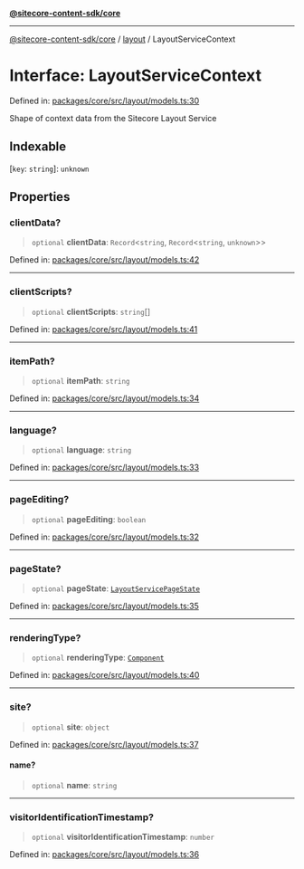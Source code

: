 [**@sitecore-content-sdk/core**](../../README.md)

***

[@sitecore-content-sdk/core](../../README.md) / [layout](../README.md) / LayoutServiceContext

# Interface: LayoutServiceContext

Defined in: [packages/core/src/layout/models.ts:30](https://github.com/Sitecore/xmc-jss-dev/blob/ecfb4b66ff16c45f596cda74396c27d7d39de5a5/packages/core/src/layout/models.ts#L30)

Shape of context data from the Sitecore Layout Service

## Indexable

\[`key`: `string`\]: `unknown`

## Properties

### clientData?

> `optional` **clientData**: `Record`\<`string`, `Record`\<`string`, `unknown`\>\>

Defined in: [packages/core/src/layout/models.ts:42](https://github.com/Sitecore/xmc-jss-dev/blob/ecfb4b66ff16c45f596cda74396c27d7d39de5a5/packages/core/src/layout/models.ts#L42)

***

### clientScripts?

> `optional` **clientScripts**: `string`[]

Defined in: [packages/core/src/layout/models.ts:41](https://github.com/Sitecore/xmc-jss-dev/blob/ecfb4b66ff16c45f596cda74396c27d7d39de5a5/packages/core/src/layout/models.ts#L41)

***

### itemPath?

> `optional` **itemPath**: `string`

Defined in: [packages/core/src/layout/models.ts:34](https://github.com/Sitecore/xmc-jss-dev/blob/ecfb4b66ff16c45f596cda74396c27d7d39de5a5/packages/core/src/layout/models.ts#L34)

***

### language?

> `optional` **language**: `string`

Defined in: [packages/core/src/layout/models.ts:33](https://github.com/Sitecore/xmc-jss-dev/blob/ecfb4b66ff16c45f596cda74396c27d7d39de5a5/packages/core/src/layout/models.ts#L33)

***

### pageEditing?

> `optional` **pageEditing**: `boolean`

Defined in: [packages/core/src/layout/models.ts:32](https://github.com/Sitecore/xmc-jss-dev/blob/ecfb4b66ff16c45f596cda74396c27d7d39de5a5/packages/core/src/layout/models.ts#L32)

***

### pageState?

> `optional` **pageState**: [`LayoutServicePageState`](../enumerations/LayoutServicePageState.md)

Defined in: [packages/core/src/layout/models.ts:35](https://github.com/Sitecore/xmc-jss-dev/blob/ecfb4b66ff16c45f596cda74396c27d7d39de5a5/packages/core/src/layout/models.ts#L35)

***

### renderingType?

> `optional` **renderingType**: [`Component`](../enumerations/RenderingType.md#component)

Defined in: [packages/core/src/layout/models.ts:40](https://github.com/Sitecore/xmc-jss-dev/blob/ecfb4b66ff16c45f596cda74396c27d7d39de5a5/packages/core/src/layout/models.ts#L40)

***

### site?

> `optional` **site**: `object`

Defined in: [packages/core/src/layout/models.ts:37](https://github.com/Sitecore/xmc-jss-dev/blob/ecfb4b66ff16c45f596cda74396c27d7d39de5a5/packages/core/src/layout/models.ts#L37)

#### name?

> `optional` **name**: `string`

***

### visitorIdentificationTimestamp?

> `optional` **visitorIdentificationTimestamp**: `number`

Defined in: [packages/core/src/layout/models.ts:36](https://github.com/Sitecore/xmc-jss-dev/blob/ecfb4b66ff16c45f596cda74396c27d7d39de5a5/packages/core/src/layout/models.ts#L36)
